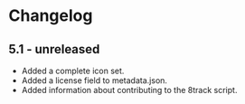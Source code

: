 Changelog
=========

5.1 - unreleased
--------------------

  * Added a complete icon set.
  * Added a license field to metadata.json.
  * Added information about contributing to the 8track script.
